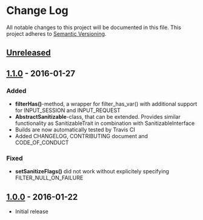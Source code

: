 # Change Log
All notable changes to this project will be documented in this file.
This project adheres to [Semantic Versioning](http://semver.org/).

## [Unreleased]


## [1.1.0] - 2016-01-27
### Added
- **filterHas()**-method, a wrapper for filter_has_var() with additional support
  for INPUT_SESSION and INPUT_REQUEST
- **AbstractSanitizable**-class, that can be extended. Provides similar
  functionality as SanitizableTrait in combination with SanitizableInterface
- Builds are now automatically tested by Travis CI
- Added CHANGELOG, CONTRIBUTING document and CODE_OF_CONDUCT

### Fixed
- **setSanitizeFlags()** did not work without explicitely specifying 
  FILTER_NULL_ON_FAILURE


## [1.0.0] - 2016-01-22
- Initial release

[Unreleased]: https://github.com/broeser/sanitor/compare/1.1.0...HEAD
[1.1.0]: https://github.com/broeser/sanitor/releases/tag/1.1.0
[1.0.0]: https://github.com/broeser/sanitor/releases/tag/1.0.0